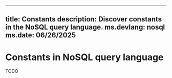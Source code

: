 ---
title: Constants
description: Discover constants in the NoSQL query language.
ms.devlang: nosql
ms.date: 06/26/2025
--

# Constants in NoSQL query language

TODO
